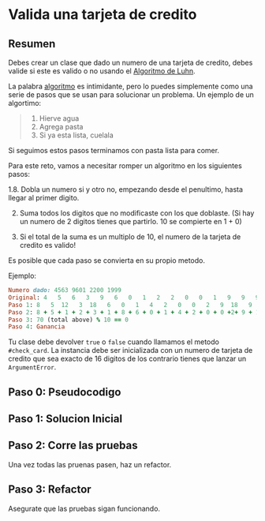 # Valida una tarjeta de credito

## Resumen

Debes crear un clase que dado un numero de una tarjeta de credito, debes valide si este es valido o no usando el [Algoritmo de Luhn](http://en.wikipedia.org/wiki/Luhn_algorithm).

La palabra [algoritmo](http://en.wikipedia.org/wiki/Algorithm) es intimidante, pero lo puedes simplemente como una serie de pasos que se usan para solucionar un problema. Un ejemplo de un algortimo:

>1. Hierve agua
>2. Agrega pasta
>3. Si ya esta lista, cuelala

Si seguimos estos pasos terminamos con pasta lista para comer.

Para este reto, vamos a necesitar romper un algoritmo en los siguientes pasos:

1.8. Dobla un numero si y otro no, empezando desde el penultimo, hasta llegar al primer digito.

2. Suma todos los digitos que no modificaste con los que doblaste. (Si hay un numero de 2 digitos tienes que partirlo. 10 se compierte en 1 + 0)

3. Si el total de la suma es un multiplo de 10, el numero de la tarjeta de credito es valido!

Es posible que cada paso se convierta en su propio metodo.


Ejemplo:
```ruby
Numero dado: 4563 9601 2200 1999
Original: 4   5   6   3   9   6   0   1   2   2   0   0   1   9   9   9
Paso 1: 8   5  12   3  18   6   0   1   4   2   0   0   2   9  18   9
Paso 2: 8 + 5 + 1 + 2 + 3 + 1 + 8 + 6 + 0 + 1 + 4 + 2 + 0 + 0 +2+ 9 + 1 + 8 + 9
Paso 3: 70 (total above) % 10 == 0
Paso 4: Ganancia
```

Tu clase debe devolver `true` o `false` cuando llamamos el metodo `#check_card`. La instancia debe ser inicializada con un numero de tarjeta de credito que sea exacto de 16 digitos de los contrario tienes que lanzar un `ArgumentError`.

## Paso 0: Pseudocodigo

## Paso 1: Solucion Inicial

## Paso 2: Corre las pruebas
Una vez todas las pruenas pasen, haz un refactor.

## Paso 3: Refactor
Asegurate que las pruebas sigan funcionando.
